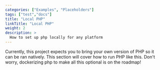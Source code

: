 ```yaml
---
categories: ["Examples", "Placeholders"]
tags: ["test","docs"] 
title: "Local PHP"
linkTitle: "Local PHP"
weight: 2
description: >
  How to set up php locally for any platform
---
```


Currently, this project expects you to bring your own version of PHP so it can be ran natively. This section will cover how to run PHP like this. Don't worry, dockerizing php to make all this optional is on the roadmap!